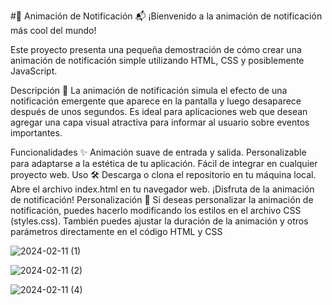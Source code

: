 #🚀 Animación de Notificación 📬
¡Bienvenido a la animación de notificación más cool del mundo!

Este proyecto presenta una pequeña demostración de cómo crear una animación de notificación simple utilizando HTML, CSS y posiblemente JavaScript.

Descripción 📝
La animación de notificación simula el efecto de una notificación emergente que aparece en la pantalla y luego desaparece después de unos segundos. Es ideal para aplicaciones web que desean agregar una capa visual atractiva para informar al usuario sobre eventos importantes.

Funcionalidades ✨
Animación suave de entrada y salida.
Personalizable para adaptarse a la estética de tu aplicación.
Fácil de integrar en cualquier proyecto web.
Uso 🛠️
Descarga o clona el repositorio en tu máquina local.
Abre el archivo index.html en tu navegador web.
¡Disfruta de la animación de notificación!
Personalización 🎨
Si deseas personalizar la animación de notificación, puedes hacerlo modificando los estilos en el archivo CSS (styles.css). También puedes ajustar la duración de la animación y otros parámetros directamente en el código HTML y CSS

![2024-02-11 (1)](https://github.com/FrancisoRocha/Notificacion-Animacion/assets/122055396/427c4454-76b2-4060-bc66-26140b50a259)

![2024-02-11 (2)](https://github.com/FrancisoRocha/Notificacion-Animacion/assets/122055396/714890aa-7924-42bc-a211-18a14891ea08)

![2024-02-11 (4)](https://github.com/FrancisoRocha/Notificacion-Animacion/assets/122055396/8a40b22a-18e0-4fdf-9630-8c12d2d564b5)
